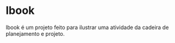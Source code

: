# Ibook 
Ibook é um projeto feito para ilustrar uma atividade da cadeira de planejamento e projeto.
